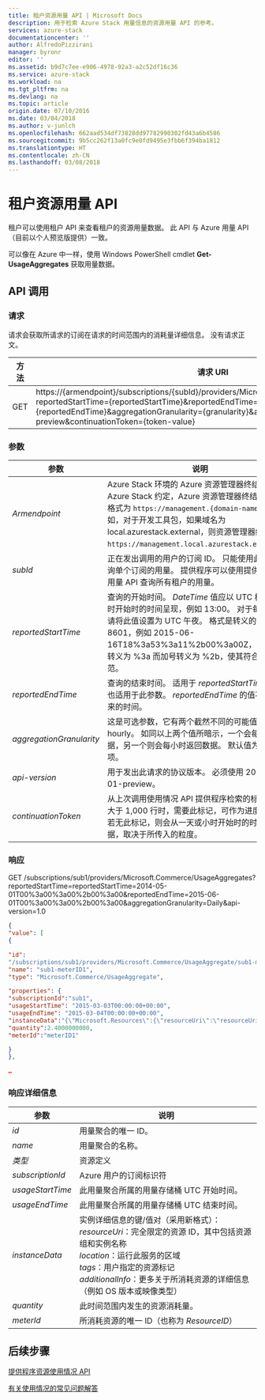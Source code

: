 ```yaml
---
title: 租户资源用量 API | Microsoft Docs
description: 用于检索 Azure Stack 用量信息的资源用量 API 的参考。
services: azure-stack
documentationcenter: ''
author: AlfredoPizzirani
manager: byronr
editor: ''
ms.assetid: b9d7c7ee-e906-4978-92a3-a2c52df16c36
ms.service: azure-stack
ms.workload: na
ms.tgt_pltfrm: na
ms.devlang: na
ms.topic: article
origin.date: 07/10/2016
ms.date: 03/04/2018
ms.author: v-junlch
ms.openlocfilehash: 662aad534df73828dd97782990302fd43a6b4586
ms.sourcegitcommit: 9b5cc262f13a0fc9e0fd9495e3fbb6f394ba1812
ms.translationtype: HT
ms.contentlocale: zh-CN
ms.lasthandoff: 03/08/2018
---
```

# <a name="tenant-resource-usage-api"></a>租户资源用量 API
租户可以使用租户 API 来查看租户的资源用量数据。 此 API 与 Azure 用量 API（目前以个人预览版提供）一致。

可以像在 Azure 中一样，使用 Windows PowerShell cmdlet **Get-UsageAggregates** 获取用量数据。

## <a name="api-call"></a>API 调用
### <a name="request"></a>请求
请求会获取所请求的订阅在请求的时间范围内的消耗量详细信息。 没有请求正文。

| **方法** | **请求 URI** |
| --- | --- |
| GET |https://{armendpoint}/subscriptions/{subId}/providers/Microsoft.Commerce/usageAggregates?reportedStartTime={reportedStartTime}&reportedEndTime={reportedEndTime}&aggregationGranularity={granularity}&api-version=2015-06-01-preview&continuationToken={token-value} |

### <a name="arguments"></a>参数
| **参数** | **说明** |
| --- | --- |
| *Armendpoint* |Azure Stack 环境的 Azure 资源管理器终结点。 按 Azure Stack 约定，Azure 资源管理器终结点名称的格式为 `https://management.{domain-name}`。 例如，对于开发工具包，如果域名为 local.azurestack.external，则资源管理器终结点是 `https://management.local.azurestack.external`。 |
| *subId* |正在发出调用的用户的订阅 ID。 只能使用此 API 查询单个订阅的用量。 提供程序可以使用提供程序资源用量 API 查询所有租户的用量。 |
| *reportedStartTime* |查询的开始时间。 *DateTime* 值应以 UTC 格式及小时开始时的时间呈现，例如 13:00。 对于每日聚合，请将此值设置为 UTC 午夜。 格式是转义的 ISO 8601，例如 2015-06-16T18%3a53%3a11%2b00%3a00Z，其中冒号转义为 %3a 而加号转义为 %2b，使其符合 URI 规范。 |
| *reportedEndTime* |查询的结束时间。 适用于 *reportedStartTime* 的约束也适用于此参数。 *reportedEndTime* 的值不能是将来的时间。 |
| *aggregationGranularity* |这是可选参数，它有两个截然不同的可能值：daily 和 hourly。 如同以上两个值所暗示，一个会每日返回数据，另一个则会每小时返回数据。 默认值为 daily 选项。 |
| *api-version* |用于发出此请求的协议版本。 必须使用 2015-06-01-preview。 |
| *continuationToken* |从上次调用使用情况 API 提供程序检索的标记。 响应大于 1,000 行时，需要此标记，可作为进度的书签。 若无此标记，则会从一天或小时开始时的时间检索数据，取决于所传入的粒度。 |

### <a name="response"></a>响应
GET /subscriptions/sub1/providers/Microsoft.Commerce/UsageAggregates?reportedStartTime=reportedStartTime=2014-05-01T00%3a00%3a00%2b00%3a00&reportedEndTime=2015-06-01T00%3a00%3a00%2b00%3a00&aggregationGranularity=Daily&api-version=1.0

```json
{
"value": [
{

"id":
"/subscriptions/sub1/providers/Microsoft.Commerce/UsageAggregate/sub1-meterID1",
"name": "sub1-meterID1",
"type": "Microsoft.Commerce/UsageAggregate",

"properties": {
"subscriptionId":"sub1",
"usageStartTime": "2015-03-03T00:00:00+00:00",
"usageEndTime": "2015-03-04T00:00:00+00:00",
"instanceData":"{\"Microsoft.Resources\":{\"resourceUri\":\"resourceUri1\",\"location\":\"Alaska\",\"tags\":null,\"additionalInfo\":null}}",
"quantity":2.4000000000,
"meterId":"meterID1"

}
},

…
```

### <a name="response-details"></a>响应详细信息
| **参数** | **说明** |
| --- | --- |
| *id* |用量聚合的唯一 ID。 |
| *name* |用量聚合的名称。 |
| *类型* |资源定义 |
| *subscriptionId* |Azure 用户的订阅标识符 |
| *usageStartTime* |此用量聚合所属的用量存储桶 UTC 开始时间。 |
| *usageEndTime* |此用量聚合所属的用量存储桶 UTC 结束时间。 |
| *instanceData* |实例详细信息的键/值对（采用新格式）：<br>  *resourceUri*：完全限定的资源 ID，其中包括资源组和实例名称 <br>  *location*：运行此服务的区域 <br>  *tags*：用户指定的资源标记 <br>  *additionalInfo*：更多关于所消耗资源的详细信息（例如 OS 版本或映像类型） |
| *quantity* |此时间范围内发生的资源消耗量。 |
| *meterId* |所消耗资源的唯一 ID（也称为 *ResourceID*） |

## <a name="next-steps"></a>后续步骤
[提供程序资源使用情况 API](azure-stack-provider-resource-api.md)

[有关使用情况的常见问题解答](azure-stack-usage-related-faq.md)


